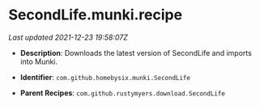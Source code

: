 # SecondLife.munki.recipe

_Last updated 2021-12-23 19:58:07Z_

- **Description**: Downloads the latest version of SecondLife and imports into Munki.

- **Identifier**: `com.github.homebysix.munki.SecondLife`

- **Parent Recipes**: `com.github.rustymyers.download.SecondLife`